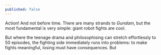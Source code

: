 ```yaml
---
published: false
---
```


Action! And not before time. There are many strands to *Gundam*, but the most fundamental is very simple: giant robot fights are cool.

But where the teenage drama and philosophising can stretch effortlessly to 50 episodes, the fighting side immediately runs into problems: to make fights meaningful, losing must have consequences. But 